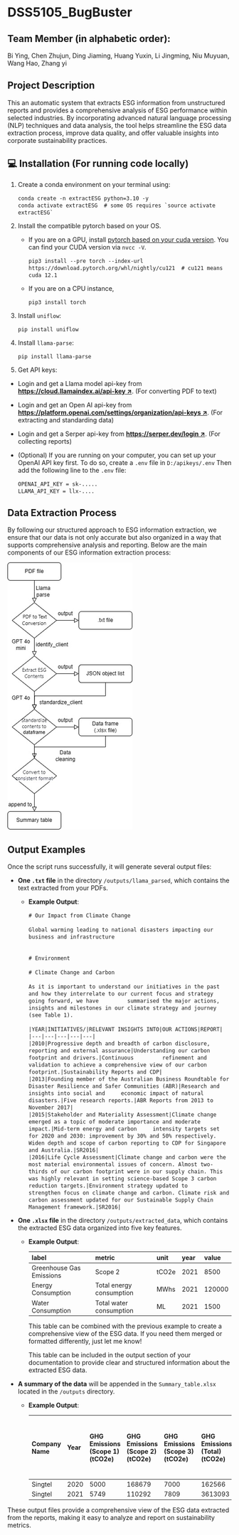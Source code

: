 # DSS5105_BugBuster

## Team Member (in alphabetic order):
Bi Ying, Chen Zhujun, Ding Jiaming, Huang Yuxin, Li Jingming, Niu Muyuan, Wang Hao, Zhang yi

## Project Description
This an automatic system that extracts ESG information from unstructured reports and provides a comprehensive analysis of ESG performance within selected industries. By incorporating advanced natural language processing (NLP) techniques and data analysis, the tool helps streamline the ESG data extraction process, improve data quality, and offer valuable insights into corporate sustainability practices.

## :computer: Installation (For running code locally)

1. Create a conda environment on your terminal using:
    ```
    conda create -n extractESG python=3.10 -y
    conda activate extractESG  # some OS requires `source activate extractESG`
    ```

2. Install the compatible pytorch based on your OS.
    - If you are on a GPU, install [pytorch based on your cuda version](https://pytorch.org/get-started/locally/). You can find your CUDA version via `nvcc -V`.
        ```
        pip3 install --pre torch --index-url https://download.pytorch.org/whl/nightly/cu121  # cu121 means cuda 12.1
        ```
    - If you are on a CPU instance,
        ```
        pip3 install torch
        ```

3. Install `uniflow`:
    ```
    pip install uniflow
    ```
4. Install `llama-parse`:
    ```
    pip install llama-parse
    ```
5. Get API keys:
 - Login and get a Llama model api-key from [**https://cloud.llamaindex.ai/api-key ↗**](https://cloud.llamaindex.ai/api-key). (For converting PDF to text)
 - Login and get an Open AI api-key from [**https://platform.openai.com/settings/organization/api-keys ↗**](https://platform.openai.com/settings/organization/api-keys). (For extracting and standarding data)
 - Login and get a Serper api-key from [**https://serper.dev/login ↗**](https://serper.dev/login). (For collecting reports)
   
- (Optional) If you are running on your computer, you can set up your OpenAI API key first. To do so, create a `.env` file in `D:/apikeys/.env` Then add the following line to the `.env` file:
     ```
     OPENAI_API_KEY = sk-.....
     LLAMA_API_KEY = llx-....
     ```
## Data Extraction Process
By following our structured approach to ESG information extraction, we ensure that our data is not only accurate but also organized in a way that supports comprehensive analysis and reporting. Below are the main components of our ESG information extraction process:

![](https://github.com/heyyyjiaming/DSS5105_BugBuster/blob/main/image/5105.jpg)


## Output Examples

Once the script runs successfully, it will generate several output files:

- **One `.txt` file** in the directory `/outputs/llama_parsed`, which contains the text extracted from your PDFs.
  - **Example Output**: 
    ```
    # Our Impact from Climate Change

    Global warming leading to national disasters impacting our business and infrastructure


    # Environment

    # Climate Change and Carbon

    As it is important to understand our initiatives in the past and how they interrelate to our current focus and strategy going forward, we have         summarised the major actions, insights and milestones in our climate strategy and journey (see Table 1).

    |YEAR|INITIATIVES/|RELEVANT INSIGHTS INTO|OUR ACTIONS|REPORT|
    |---|---|---|---|---|
    |2010|Progressive depth and breadth of carbon disclosure, reporting and external assurance|Understanding our carbon footprint and drivers.|Continuous         refinement and validation to achieve a comprehensive view of our carbon footprint.|Sustainability Reports and CDP|
    |2013|Founding member of the Australian Business Roundtable for Disaster Resilience and Safer Communities (ABR)|Research and insights into social and     economic impact of natural disasters.|Five research reports.|ABR Reports from 2013 to November 2017|
    |2015|Stakeholder and Materiality Assessment|Climate change emerged as a topic of moderate importance and moderate impact.|Mid-term energy and carbon     intensity targets set for 2020 and 2030: improvement by 30% and 50% respectively. Widen depth and scope of carbon reporting to CDP for Singapore and Australia.|SR2016|
    |2016|Life Cycle Assessment|Climate change and carbon were the most material environmental issues of concern. Almost two-thirds of our carbon footprint were in our supply chain. This was highly relevant in setting science-based Scope 3 carbon reduction targets.|Environment strategy updated to     strengthen focus on climate change and carbon. Climate risk and carbon assessment updated for our Sustainable Supply Chain Management framework.|SR2016|

    ```

- **One `.xlsx` file** in the directory `/outputs/extracted_data`, which contains the extracted ESG data organized into five key features.
  - **Example Output**: 


    | label                     | metric                       | unit   | year | value |
    --------------------------|------------------------------|--------|------|-------|
    | Greenhouse Gas Emissions  | Scope 2                     | tCO2e  | 2021 | 8500  |
    | Energy Consumption        | Total energy consumption     | MWhs   | 2021 | 120000|
    | Water Consumption         | Total water consumption      | ML     | 2021 | 1500  |

    This table can be combined with the previous example to create a comprehensive view of the ESG data. If you need them merged or formatted 
differently, just let me know!

    This table can be included in the output section of your documentation to provide clear and structured information about the extracted ESG data.

- **A summary of the data** will be appended in the `Summary_table.xlsx` located in the `/outputs` directory.
  - **Example Output**: 

    | Company Name | Year | GHG Emissions (Scope 1) (tCO2e) | GHG Emissions (Scope 2) (tCO2e) | GHG Emissions (Scope 3) (tCO2e) | GHG Emissions (Total) (tCO2e) | Total Energy Consumption (MWhs) | Total Water Consumption (ML) | Total Waste Generated (t) | Current Employees by Gender (Female %) | New Hires and Turnover by Gender (Female %) | Total Turnover (%) | Total Number of Employees | Average Training Hours per Employee | Fatalities | High-consequence injuries | Recordable injuries | Recordable work-related ill health cases | Board Independence (%) | Women on the Board (%) | Women in Management Team (%) | Anti-Corruption Training for Employees (%) |
    |--------------|------|----------------------------------|----------------------------------|----------------------------------|--------------------------------|----------------------------------|------------------------------|--------------------------|-----------------------------------------|----------------------------------------------|--------------------|--------------------------|-----------------------------------|------------|--------------------------|-------------------|----------------------------------------------|----------------------|------------------------|-----------------------------|----------------------------------------------|
    | Singtel      | 2020 | 5000                             | 168679                           | 7000                             | 162566                         | 917090.7337                     | 8646.465                     | 8541                     | 45                                      | 4.6                                          | 39.6               | 24000                    | 45000000                          | 0          |                          | 14                |                                              | 28                   |                        |                             |                                              |
    | Singtel      | 2021 | 5749                             | 110292                           | 7809                         | 3613093                       | 808072.8687                     | 1500                        | 4921                     | 45                                      | 10.5                                         | 13.2               | 20078                    | 48.3                              | 0          | 17                       | 10                | 60                                           | 30                   | 40                     | 80                          |                                              |

These output files provide a comprehensive view of the ESG data extracted from the reports, making it easy to analyze and report on sustainability metrics.